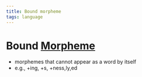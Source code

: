 ```yaml
---
title: Bound morpheme
tags: language
---
```


# Bound [Morpheme](Morpheme.md)
- morphemes that cannot appear as a word by itself
- e.g., +ing, +s, +ness,ly,ed












































































